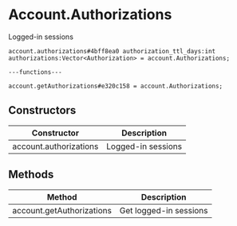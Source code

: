 # Account.Authorizations
Logged-in sessions

```
account.authorizations#4bff8ea0 authorization_ttl_days:int authorizations:Vector<Authorization> = account.Authorizations;

---functions---

account.getAuthorizations#e320c158 = account.Authorizations;
```

## Constructors
| Constructor | Description |
| ---- | ----------- |
| account.authorizations | Logged-in sessions |


## Methods
| Method | Description |
| ---- | ----------- |
| account.getAuthorizations | Get logged-in sessions |


